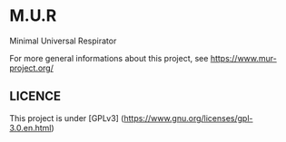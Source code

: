 # M.U.R
Minimal Universal Respirator

For more general informations about this project, see https://www.mur-project.org/

## LICENCE
This project is under [GPLv3] (https://www.gnu.org/licenses/gpl-3.0.en.html)
